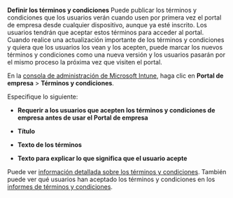 **Definir los términos y condiciones** Puede publicar los términos y condiciones que los usuarios verán cuando usen por primera vez el portal de empresa desde cualquier dispositivo, aunque ya esté inscrito. Los usuarios tendrán que aceptar estos términos para acceder al portal. Cuando realice una actualización importante de los términos y condiciones y quiera que los usuarios los vean y los acepten, puede marcar los nuevos términos y condiciones como una nueva versión y los usuarios pasarán por el mismo proceso la próxima vez que visiten el portal.

En la [consola de administración de Microsoft Intune](https://manage.microsoft.com), haga clic en **Portal de empresa** &gt; **Términos y condiciones**.

Especifique lo siguiente:

-   **Requerir a los usuarios que acepten los términos y condiciones de empresa antes de usar el Portal de empresa**

-   **Título**

-   **Texto de los términos**

-   **Texto para explicar lo que significa que el usuario acepte**

Puede ver [información detallada sobre los términos y condiciones](https://technet.microsoft.com/library/mt405893.aspx).  También puede ver qué usuarios han aceptado los términos y condiciones en los [informes de términos y condiciones](https://technet.microsoft.com/library/dn646977.aspx).

